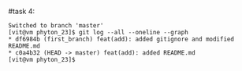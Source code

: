 #task 4:
```[vit@vm phyton_23]$ git checkout master
Switched to branch 'master'
[vit@vm phyton_23]$ git log --all --oneline --graph
* df6984b (first_branch) feat(add): added gitignore and modified README.md
* c0a4b32 (HEAD -> master) feat(add): added README.md
[vit@vm phyton_23]$ 
```
